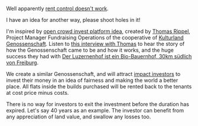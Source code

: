 Well apparently [rent control doesn't work](http://freakonomics.com/podcast/rent-control/).

I have an idea for another way, please shoot holes in it!

I'm inspired by [open crowd invest platform idea](https://www.opencrowdinvest.org/de), created by [Thomas Rippel](http://www.swissbiofarmer.com/about-thomas-rippel), Project Manager Fundraising Operations of the cooperative of [Kulturland Genossenschaft](https://kulturland.de/). Listen to [this interview with Thomas](https://soundcloud.com/investinginregenerativeagriculture/interview-thomas-rippel) to hear the story of how the Genossenschaft came to be and how it works, and the huge success they had with [Der Luzernenhof ist ein Bio-Bauernhof, 30km südlich von Freiburg](https://www.luzernenhof.de/de).

We create a similar Genossenschaft, and will attract [impact investors](https://thegiin.org/impact-investing/need-to-know/) to invest their money in an idea of fairness and making the world a better place. All flats inside the builds purchased will be rented back to the tenants at cost price minus costs.

There is no way for investors to exit the investment before the duration has expired. Let's say 40 years as an example. The investor can benefit from any appreciation of land value, and swallow any losses too.
